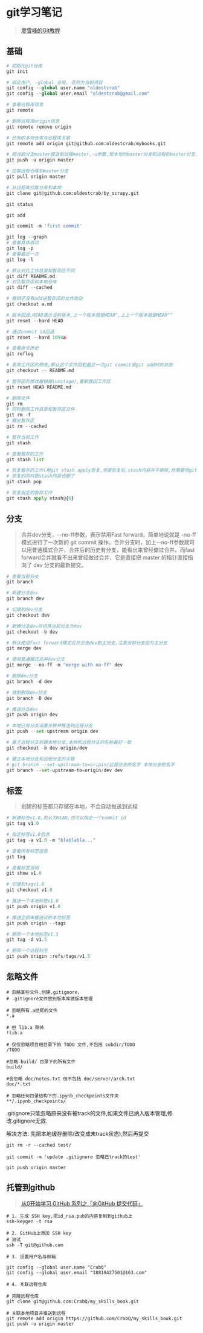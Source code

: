# git学习笔记

> [廖雪峰的Git教程](https://www.liaoxuefeng.com/wiki/0013739516305929606dd18361248578c67b8067c8c017b000)

## 基础

```python
# 初始化git仓库
git init

# 绑定用户, -global 全局, 否则为当前项目
git config --global user.name "oldestcrab"
git config --global user.email "oldestcrab@gmail.com"

# 查看远程库信息
git remote

# 删除远程库origin信息
git remote remove origin

# 已有的本地仓库与远程库关联
git remote add origin git@github.com:oldestcrab/mybooks.git

# 把当前分支master推送到远程master,-u参数,把本地的master分支和远程的master分支关联起来,后续可不用-u参数
git push -u origin master

# 拉取远程仓库到master分支
git pull origin master

# 从远程库拉取仓库到本地
git clone git@github.com:oldestcrab/by_scrapy.git

git status

git add

git commit -m 'first commit'

git log --graph
# 查看具体改动
git log -p
# 查看最近一次
git log -l

# 默认对比工作目录和暂存区不同
git diff README.md
# 对比暂存区和本地仓库
git diff --cached

# 撤销还没有add进暂存区的文件改动
git checkout a.md

# 版本回退,HEAD表示当前版本,上一个版本就是HEAD^,上上一个版本就是HEAD^^
git reset --hard HEAD

# 通过commit id回退
git reset --hard 1094a

# 查看命令历史
git reflog

# 丢弃工作区的修改,即让这个文件回到最近一次git commit或git add时的状态
git checkout -- README.md

# 暂存区的修改撤销掉(unstage),重新放回工作区
git reset HEAD README.md

# 删除文件
git rm
# 同时删除工作目录和暂存区文件
git rm -f
# 撤出暂存区
git rm --cached

# 暂存当前工作
git stash

# 查看暂存的工作
git stash list

# 恢复暂存的工作(用git stash apply恢复,但是恢复后,stash内容并不删除,你需要用git stash drop来删除)
# 恢复的同时把stash内容也删了
git stash pop

# 恢复指定的暂存工作
git stash apply stash@{0}

```

## 分支

> 合并dev分支，--no-ff参数，表示禁用Fast forward，简单地说就是 -no-ff 模式进行了一次新的 git commit 操作。合并分支时，加上--no-ff参数就可以用普通模式合并，合并后的历史有分支，能看出来曾经做过合并。而fast forward合并就看不出来曾经做过合并，它是直接把 master 的指针直接指向了 dev 分支的最新提交。

```python
# 查看当前分支
git branch

# 新建分支dev
git branch dev

# 切换到dev分支
git checkout dev

# 新建分支dev并切换当前分支为dev
git checkout -b dev

# 默认使用fast forward模式合并分支dev到主分支,注意当前分支应为主分支
git merge dev

# 使用普通模式合并dev分支
git merge --no-ff -m "merge with no-ff" dev

# 删除dev分支
git branch -d dev

# 强制删除dev分支
git branch -D dev

# 推送分支dev
git push origin dev

# 本地已有分支设置关联并推送到远程分支
git push --set-upstream origin dev

# 基于远程分支创建本地分支,本地和远程分支的名称最好一致
git checkout -b dev origin/dev

# 建立本地分支和远程分支的关联
# git branch --set-upstream-to=origin/远程分支的名字 本地分支的名字
git branch --set-upstream-to=origin/dev dev
```

## 标签

> 创建的标签都只存储在本地，不会自动推送到远程

```python
# 新建标签v1.0,默认为HEAD,也可以指定一个commit id
git tag v1.0

# 指定标签v1.0信息
git tag -a v1.0 -m "blablabla..."

# 查看所有标签信息
git tag

# 查看标签说明
git show v1.0

# 切换到tagv1.0
git checkout v1.0

# 推送一个本地标签v1.0
git push origin v1.0

# 推送全部未推送过的本地标签
git push origin --tags

# 删除一个本地标签v1.5
git tag -d v1.5

# 删除一个远程标签
git push origin :refs/tags/v1.5
```

## 忽略文件

```shell
# 忽略某些文件,创建.gitignore，
# .gitignore文件放到版本库做版本管理

# 忽略所有.a结尾的文件
*.a

# 但 lib.a 除外
!lib.a

# 仅仅忽略项目根目录下的 TODO 文件,不包括 subdir/TODO
/TODO

#忽略 build/ 目录下的所有文件
build/

#会忽略 doc/notes.txt 但不包括 doc/server/arch.txt
doc/*.txt

# 忽略任何目录结构下的.ipynb_checkpoints文件夹
**/.ipynb_checkpoints/
```

.gitignore只能忽略原来没有被track的文件,如果文件已纳入版本管理,修改.gitignore无效.

解决方法: 先把本地缓存删除(改变成未track状态),然后再提交

``` git
git rm -r --cached test/

git commit -m 'update .gitignore 忽略已track的test'

git push origin master

```

## 托管到github

> [从0开始学习 GitHub 系列之「向GitHub 提交代码」](https://mp.weixin.qq.com/s?__biz=MzA4NTQwNDcyMA==&mid=2650661821&idx=1&sn=c6116ed82bff2d083bb152fbd8cbc38d&scene=21#wechat_redirect)

```shell
# 1. 生成 SSH key,把id_rsa.pub的内容复制到github上
ssh-keygen -t rsa

# 2. GitHub上添加 SSH key
# 测试
ssh -T git@github.com

# 3. 设置用户名与邮箱

git config --global user.name "CrabQ"
git config --global user.email "18819427501@163.com"

# 4. 关联远程仓库

# 克隆远程仓库
git clone git@github.com:CrabQ/my_skills_book.git

# 关联本地项目并推送到远程
git remote add origin https://github.com/CrabQ/my_skills_book.git
git push -u origin master
```
